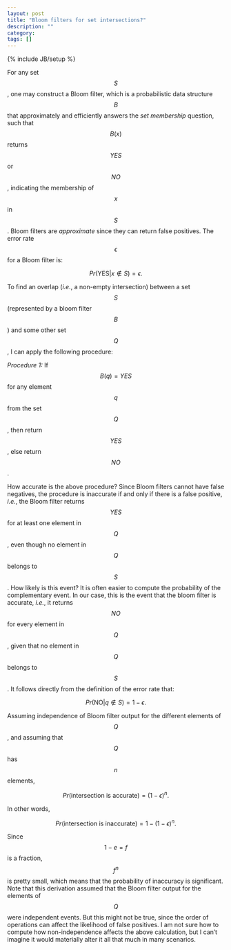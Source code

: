 ```yaml
---
layout: post
title: "Bloom filters for set intersections?"
description: ""
category: 
tags: []
---
```

{% include JB/setup %}

For any set $$S$$, one may construct a Bloom filter,
which is a probabilistic data structure $$B$$ that
approximately and efficiently answers the _set membership_
question,
such that $$B(x)$$ returns $$YES$$ or $$NO$$,
indicating the membership of $$x$$ in $$S$$.
Bloom filters are _approximate_ since they can return
false positives.
The error rate $$\epsilon$$ for a Bloom filter is:

$$
Pr(\text{YES} | x \notin S) = \epsilon .
$$

To find an overlap
(_i.e._, a non-empty intersection) between a set $$S$$ (represented by a bloom filter $$B$$)
and some other set $$Q$$, I can apply the following procedure:

_Procedure 1:_ If $$B(q) = YES$$ for any element $$q$$ from the set $$Q$$, then return $$YES$$, else return $$NO$$.

How accurate is the above procedure? Since Bloom filters cannot have false negatives,
the procedure is inaccurate if and only if there is a false positive,
_i.e._, the Bloom filter returns $$YES$$ for at least one element in $$Q$$,
even though no element in $$Q$$ belongs to $$S$$.
How likely is this event?
It is often easier to compute the probability of the complementary event.
In our case, this is the event that the bloom filter is accurate, _i.e._,
it returns $$NO$$ for every element in $$Q$$,
given that no element in $$Q$$ belongs to $$S$$.
It follows directly from the definition of the error rate that:

$$
Pr(\text{NO} | q \notin S) = 1 - \epsilon .
$$

Assuming independence of Bloom filter output for the different elements of $$Q$$,
and assuming that $$Q$$ has $$n$$ elements,

$$
Pr(\text{intersection is accurate}) = (1 - \epsilon)^n .
$$

In other words,

$$
Pr(\text{intersection is inaccurate}) = 1 - (1 - \epsilon)^n .
$$

Since $$1 - e = f$$ is a fraction, $$f^n$$ is pretty small,
which means that the probability of inaccuracy is significant.
Note that this derivation assumed that the Bloom filter output
for the elements of $$Q$$ were independent events. But this might not be true,
since the order of operations can affect the likelihood of false positives.
I am not sure how to compute how non-independence affects the above calculation,
but I can’t imagine it would materially alter it all that much in many scenarios.
